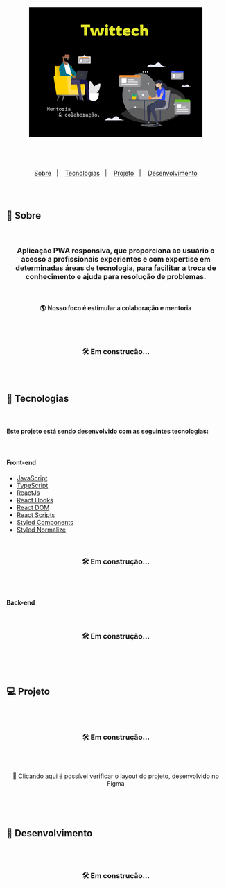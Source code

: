 <br/>
<h1 align="center">
  <img alt="Title" src=".github/twittech.png" width="400px" />
</h1>
<br/>
<br/>
<p align="center">
  <a href="#memo-sobre">Sobre</a>&nbsp;&nbsp;&nbsp;|&nbsp;&nbsp;&nbsp;
  <a href="#floppy_disk-tecnologias">Tecnologias</a>&nbsp;&nbsp;&nbsp;|&nbsp;&nbsp;&nbsp;
  <a href="#computer-projeto">Projeto</a>&nbsp;&nbsp;&nbsp;|&nbsp;&nbsp;&nbsp;
  <a href="#purple_heart-desenvolvimento">Desenvolvimento</a>
</p>
<br/>
<br/>

## :memo: Sobre
<br/>
<h3 align="center">Aplicação PWA responsiva, que proporciona ao usuário o acesso a profissionais experientes e com expertise em determinadas áreas de tecnologia, para facilitar a troca de conhecimento e ajuda para resolução de problemas.</h3>
<br/>

<h4 align="center">🌎  Nosso foco é estimular a colaboração e mentoria </h4>
<br/>
<br/>
<h3 align="center">🛠 Em construção...</h3>
<br/>
<br/>

## :floppy_disk: Tecnologias
<br/>
<h4>Este projeto está sendo desenvolvido com as seguintes tecnologias:</h4>
<br/>
<h4>Front-end</h4>
<ul>
  <li><a href="https://developer.mozilla.org/pt-BR/docs/Aprender/JavaScript" target="_blank">JavaScript</a></li>
  <li><a href="https://www.typescriptlang.org/" target="_blank">TypeScript</a></li>
  <li><a href="https://reactjs.org/" target="_blank">ReactJs</a></li>
  <li><a href="https://pt-br.reactjs.org/docs/hooks-intro.html" target="_blank">React Hooks</a></li>
  <li><a href="https://pt-br.reactjs.org/docs/react-dom.html" target="_blank">React DOM</a></li>
  <li><a href="https://github.com/facebook/create-react-app/tree/master/packages/react-scripts" target="_blank">React Scripts</a></li>
  <li><a href="https://styled-components.com/" target="_blank">Styled Components</a></li>
  <li><a href="https://www.npmjs.com/package/styled-normalize" target="_blank">Styled Normalize</a></li>
</ul>
<br/>
 <h3 align="center">🛠 Em construção...</h3>
<br/>
<br/>
<h4>Back-end</h4>
<br/>
 <h3 align="center">🛠 Em construção...</h3>
<br/>
<br/>
<br/>

## :computer: Projeto
<br/>
<br/>
 <h3 align="center">🛠 Em construção...</h3>
<br/>
<br/>
<p align="center">
<a  href="https://www.figma.com/file/SjyijWyCQVv1L0QiByADc8/Twittech?node-id=0%3A1" target="_blank">🎨  Clicando aqui </a> é possível verificar o layout do projeto, desenvolvido no Figma</p>
<br/>
<br/>
<br/>

## :purple_heart: Desenvolvimento
<br/>
<br/>
 <h3 align="center">🛠 Em construção...</h3>
<br/>
<br/>